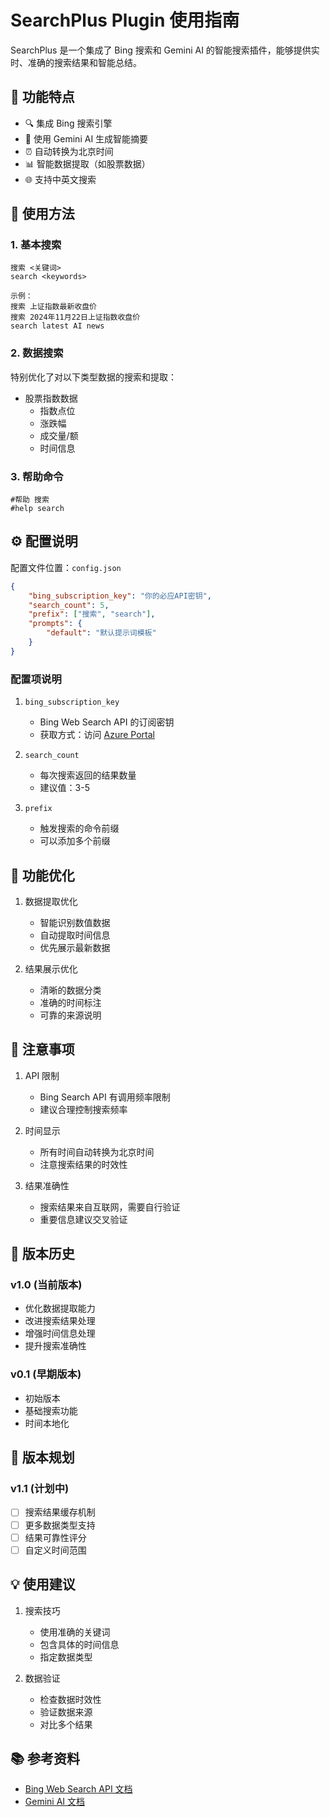# SearchPlus Plugin 使用指南

SearchPlus 是一个集成了 Bing 搜索和 Gemini AI 的智能搜索插件，能够提供实时、准确的搜索结果和智能总结。

## 🚀 功能特点

- 🔍 集成 Bing 搜索引擎
- 🤖 使用 Gemini AI 生成智能摘要
- ⏰ 自动转换为北京时间
- 📊 智能数据提取（如股票数据）
- 🌐 支持中英文搜索

## 📖 使用方法

### 1. 基本搜索

```
搜索 <关键词>
search <keywords>

示例：
搜索 上证指数最新收盘价
搜索 2024年11月22日上证指数收盘价
search latest AI news
```

### 2. 数据搜索

特别优化了对以下类型数据的搜索和提取：

- 股票指数数据
  - 指数点位
  - 涨跌幅
  - 成交量/额
  - 时间信息

### 3. 帮助命令

```
#帮助 搜索
#help search
```

## ⚙️ 配置说明

配置文件位置：`config.json`

```json
{
    "bing_subscription_key": "你的必应API密钥",
    "search_count": 5,
    "prefix": ["搜索", "search"],
    "prompts": {
        "default": "默认提示词模板"
    }
}
```

### 配置项说明

1. `bing_subscription_key`
   - Bing Web Search API 的订阅密钥
   - 获取方式：访问 [Azure Portal](https://portal.azure.com/)

2. `search_count`
   - 每次搜索返回的结果数量
   - 建议值：3-5

3. `prefix`
   - 触发搜索的命令前缀
   - 可以添加多个前缀

## 🔧 功能优化

1. 数据提取优化
   - 智能识别数值数据
   - 自动提取时间信息
   - 优先展示最新数据

2. 结果展示优化
   - 清晰的数据分类
   - 准确的时间标注
   - 可靠的来源说明

## 🚨 注意事项

1. API 限制
   - Bing Search API 有调用频率限制
   - 建议合理控制搜索频率

2. 时间显示
   - 所有时间自动转换为北京时间
   - 注意搜索结果的时效性

3. 结果准确性
   - 搜索结果来自互联网，需要自行验证
   - 重要信息建议交叉验证

## 🔄 版本历史

### v1.0 (当前版本)
- 优化数据提取能力
- 改进搜索结果处理
- 增强时间信息处理
- 提升搜索准确性

### v0.1 (早期版本)
- 初始版本
- 基础搜索功能
- 时间本地化

## 📅 版本规划

### v1.1 (计划中)
- [ ] 搜索结果缓存机制
- [ ] 更多数据类型支持
- [ ] 结果可靠性评分
- [ ] 自定义时间范围

## 💡 使用建议

1. 搜索技巧
   - 使用准确的关键词
   - 包含具体的时间信息
   - 指定数据类型

2. 数据验证
   - 检查数据时效性
   - 验证数据来源
   - 对比多个结果

## 📚 参考资料

- [Bing Web Search API 文档](https://docs.microsoft.com/en-us/bing/search-apis/bing-web-search/overview)
- [Gemini AI 文档](https://ai.google.dev/docs)
